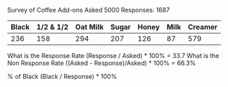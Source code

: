 
Survey of Coffee Add-ons 
	Asked 5000
	Responses: 1687


| Black | 1/2 & 1/2 | Oat Milk | Sugar | Honey | Milk | Creamer |
| ----- | --------- | -------- | ----- | ----- | ---- | ------- |
| 236   | 158       | 294      | 207   | 126   | 87   | 579     |

What is the Response Rate
	(Response / Asked) * 100% = 33.7
What is the Non Response Rate
	((Asked - Response)/Asked) * 100% = 66.3%

% of Black
	(Black / Response) * 100%